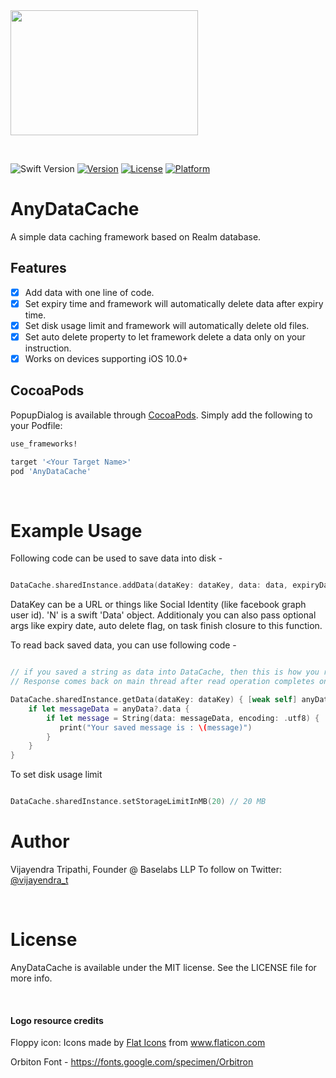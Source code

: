 
<img src="https://github.com/vijayendra-tripathi/AnyDataCache/blob/master/Assets/AnyDataCacheLogo.jpg?raw=true" width="300" height="200">

<p>&nbsp;</p>

![Swift Version](https://img.shields.io/badge/Swift-5-orange.svg)
[![Version](https://img.shields.io/cocoapods/v/AnyDataCache.svg?style=flat)](http://cocoapods.org/pods/AnyDataCache)
[![License](https://img.shields.io/cocoapods/l/AnyDataCache.svg?style=flat)](http://cocoapods.org/pods/AnyDataCache)
[![Platform](https://img.shields.io/cocoapods/p/AnyDataCache.svg?style=flat)](http://cocoapods.org/pods/AnyDataCache)

# AnyDataCache
 A simple data caching framework based on Realm database.
 
 ## Features

-  [x] Add data with one line of code.
 - [x] Set expiry time and framework will automatically delete data after expiry time.
 - [x] Set disk usage limit and framework will automatically delete old files.
 - [x] Set auto delete property to let framework delete a data only on your instruction.
 - [x] Works on devices supporting iOS 10.0+
 
 ## CocoaPods

 PopupDialog is available through [CocoaPods](http://cocoapods.org). Simply add the following to your Podfile:

 ```ruby
 use_frameworks!

 target '<Your Target Name>'
 pod 'AnyDataCache'
 ```
 
 <p>&nbsp;</p>

 # Example Usage
 
 Following code can be used to save data into disk -
 
 ```swift
 
 DataCache.sharedInstance.addData(dataKey: dataKey, data: data, expiryDate: someDateorNil, autoDelete: true, onAdd: nil)
 
 ```
 DataKey can be a URL or things like Social Identity (like facebook graph user id). 'N' 
 is a swift 'Data' object. Additionaly you can also pass optional args like expiry date, auto delete flag, on task finish closure to this function.
 
 
 To read back saved data, you can use following code -
 
 ```swift
 
 // if you saved a string as data into DataCache, then this is how you retrieve it. 
 // Response comes back on main thread after read operation completes on background thread.
 
 DataCache.sharedInstance.getData(dataKey: dataKey) { [weak self] anyData in
     if let messageData = anyData?.data {
         if let message = String(data: messageData, encoding: .utf8) {
            print("Your saved message is : \(message)")
         }
     }
 }
 
 ```
 
 To set disk usage limit
 
 ```swift
 
 DataCache.sharedInstance.setStorageLimitInMB(20) // 20 MB
 
 ```
 
 # Author

Vijayendra Tripathi, Founder @ Baselabs LLP
To follow on Twitter:  [@vijayendra_t](https://twitter.com/vijayendra_t)

<p>&nbsp;</p>

# License

AnyDataCache is available under the MIT license. See the LICENSE file for more info.

<p>&nbsp;</p>

#### Logo resource credits

Floppy icon: Icons made by <a href="https://www.flaticon.com/authors/flat-icons" title="Flat Icons">Flat Icons</a> from <a href="https://www.flaticon.com/" title="Flaticon"> www.flaticon.com</a>

Orbiton Font - https://fonts.google.com/specimen/Orbitron
